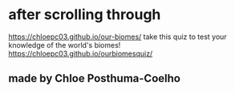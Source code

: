 # after scrolling through 
https://chloepc03.github.io/our-biomes/ 
take this quiz to test your knowledge of the world's biomes! 
https://chloepc03.github.io/ourbiomesquiz/

## made by Chloe Posthuma-Coelho




